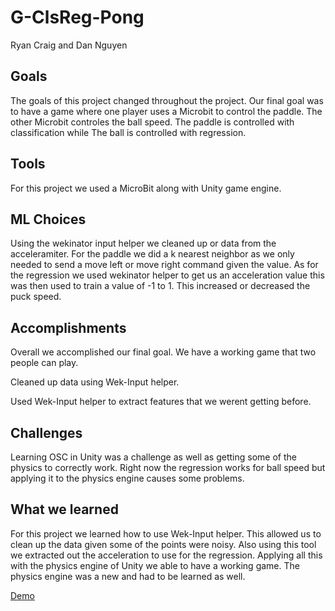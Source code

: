 # G-ClsReg-Pong
Ryan Craig and Dan Nguyen

## Goals
The goals of this project changed throughout the project. Our final goal was
to have a game where one player uses a Microbit to control the paddle. The other
Microbit controles the ball speed. The paddle is controlled with classification while
The ball is controlled with regression.

## Tools
For this project we used a MicroBit along with Unity game engine.

## ML Choices
Using the wekinator input helper we cleaned up or data from the acceleramiter. For the paddle we did a k nearest neighbor as we only needed to send a move left or move right command given the value. As for the regression we used wekinator helper to get us an acceleration value this was then used to train a value of -1 to 1. This increased or decreased the puck speed.

## Accomplishments
Overall we accomplished our final goal. We have a working game that two people can play.

Cleaned up data using Wek-Input helper.

Used Wek-Input helper to extract features that we werent getting before.



## Challenges
Learning OSC in Unity was a challenge as well as getting some of the physics to correctly work.
Right now the regression works for ball speed but applying it to the physics engine causes some problems.


## What we learned
For this project we learned how to use Wek-Input helper. This allowed us to clean up the data
given some of the points were noisy. Also using this tool we extracted out the acceleration to use
for the regression. Applying all this with the physics engine of Unity we able to have a working game.
The physics engine was a new and had to be learned as well.  




[Demo](https://youtu.be/gbDQRojvGVM)
